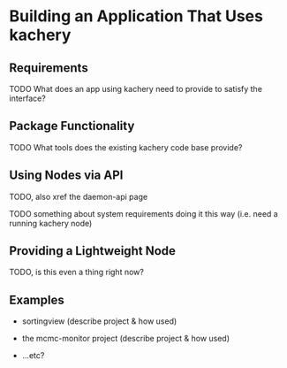 # Building an Application That Uses kachery

## Requirements

TODO What does an app using kachery need to provide to satisfy the interface?

## Package Functionality

TODO What tools does the existing kachery code base provide?

## Using Nodes via API

TODO, also xref the daemon-api page

TODO something about system requirements doing it this way (i.e. need a
running kachery node)

## Providing a Lightweight Node

TODO, is this even a thing right now?

## Examples

* sortingview (describe project & how used)

* the mcmc-monitor project (describe project & how used)

* ...etc?
